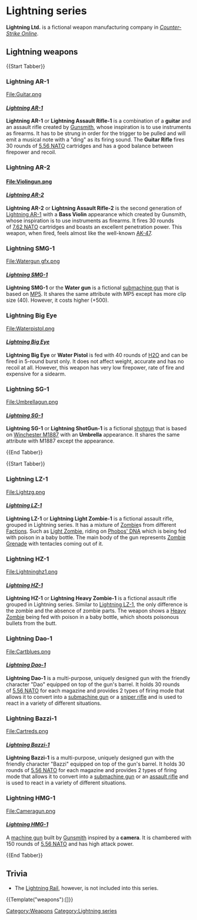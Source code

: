 # Lightning series
**Lightning Ltd.** is a fictional weapon manufacturing company in *[Counter-Strike Online](<Counter-Strike Online>)*. 

## Lightning weapons

{{Start Tabber}}

### Lightning AR-1
[File:Guitar.png](<File:Guitar.png>)
#### ***[Lightning AR-1](<Lightning AR-1>)***

**Lightning AR-1** or **Lightning Assault Rifle-1** is a combination of a **guitar** and an assault rifle created by [Gunsmith](<Gunsmith>), whose inspiration is to use instruments as firearms. It has to be strung in order for the trigger to be pulled and will emit a musical note with a "ding" as its firing sound. The **Guitar Rifle** fires 30 rounds of [5.56 NATO](<5.56 NATO>) cartridges and has a good balance between firepower and recoil.

### Lightning AR-2
####  [File:Violingun.png](<File:Violingun.png>)
#### ***[Lightning AR-2](<Lightning AR-2>)***

**Lightning AR-2** or **Lightning Assault Rifle-2** is the second generation of [Lightning AR-1](<Lightning AR-1>) with a **Bass Violin** appearance which created by Gunsmith, whose inspiration is to use instruments as firearms. It fires 30 rounds of [7.62 NATO](<7.62 NATO>) cartridges and boasts an excellent penetration power. This weapon, when fired, feels almost like the well-known [AK-47](<AK-47>).

### Lightning SMG-1
[File:Watergun gfx.png](<File:Watergun gfx.png>)
#### ***[Lightning SMG-1](<Lightning SMG-1>)***

**Lightning SMG-1** or the **Water gun** is a fictional [submachine gun](<submachine gun>) that is based on [MP5](<MP5>). It shares the same attribute with MP5 except has more clip size (40). However, it costs higher (+500).

### Lightning Big Eye
[File:Waterpistol.png](<File:Waterpistol.png>)
#### ***[Lightning Big Eye](<Lightning Big Eye>)***

**Lightning Big Eye** or **Water Pistol** is fed with 40 rounds of [H2O](<H2O>) and can be fired in 5-round burst only. It does not affect weight, accurate and has no recoil at all. However, this weapon has very low firepower, rate of fire and expensive for a sidearm.

### Lightning SG-1
[File:Umbrellagun.png](<File:Umbrellagun.png>)
#### ***[Lightning SG-1](<Lightning SG-1>)***

**Lightning SG-1** or **Lightning ShotGun-1** is a fictional [shotgun](<shotgun>) that is based on [Winchester M1887](<Winchester M1887>) with an **Umbrella** appearance. It shares the same attribute with M1887 except the appearance.

{{End Tabber}}


{{Start Tabber}}

### Lightning LZ-1
[File:Lightzg.png](<File:Lightzg.png>)
#### ***[Lightning LZ-1](<Lightning LZ-1>)***

**Lightning LZ-1** or **Lightning Light Zombie-1** is a fictional assault rifle, grouped in Lightning series. It has a mixture of [Zombie](<Zombie>)s from different [Factions](<Factions>). Such as [Light Zombie](<Light Zombie>), riding on [Phobos' DNA](<Phobos' DNA>) which is being fed with poison in a baby bottle. The main body of the gun represents [Zombie Grenade](<Zombie Grenade>) with tentacles coming out of it.

### Lightning HZ-1
[File:Lightninghz1.png](<File:Lightninghz1.png>)
#### ***[Lightning HZ-1](<Lightning HZ-1>)***

**Lightning HZ-1** or **Lightning Heavy Zombie-1** is a fictional assault rifle grouped in Lightning series. Similar to [Lightning LZ-1](<Lightning LZ-1>), the only difference is the zombie and the absence of zombie parts. The weapon shows a [Heavy Zombie](<Heavy Zombie>) being fed with poison in a baby bottle, which shoots poisonous bullets from the butt.

### Lightning Dao-1
[File:Cartblues.png](<File:Cartblues.png>)
#### ***[Lightning Dao-1](<Lightning Dao-1>)***

**Lightning Dao-1** is a multi-purpose, uniquely designed gun with the friendly character "Dao" equipped on top of the gun's barrel. It holds 30 rounds of [5.56 NATO](<5.56 NATO>) for each magazine and provides 2 types of firing mode that allows it to convert into a [submachine gun](<submachine gun>) or a [sniper rifle](<sniper rifle>) and is used to react in a variety of different situations.

### Lightning Bazzi-1
[File:Cartreds.png](<File:Cartreds.png>)
#### ***[Lightning Bazzi-1](<Lightning Bazzi-1>)***

**Lightning Bazzi-1** is a multi-purpose, uniquely designed gun with the friendly character "Bazzi" equipped on top of the gun's barrel. It holds 30 rounds of [5.56 NATO](<5.56 NATO>) for each magazine and provides 2 types of firing mode that allows it to convert into a [submachine gun](<submachine gun>) or an [assault rifle](<assault rifle>) and is used to react in a variety of different situations.

### Lightning HMG-1
[File:Cameragun.png](<File:Cameragun.png>)
#### ***[Lightning HMG-1](<Lightning HMG-1>)***

A [machine gun](<machine gun>) built by [Gunsmith](<Gunsmith>) inspired by a **camera**. It is chambered with 150 rounds of [5.56 NATO](<5.56 NATO>) and has high attack power.

{{End Tabber}}



## Trivia

* The [Lightning Rail](<Lightning Rail>), however, is not included into this series.

{{Template("weapons"):[]}}


[Category:Weapons](<Category:Weapons>)
[Category:Lightning series](<Category:Lightning series>)